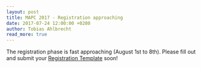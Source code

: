 ```yaml
---
layout: post
title: MAPC 2017 - Registration approaching
date: 2017-07-24 12:00:00 +0200
author: Tobias Ahlbrecht
read_more: true
---
```


The registration phase is fast approaching (August 1st to 8th).
Please fill out and submit your [Registration Template](/2017/registration-template-2017.zip) soon!
